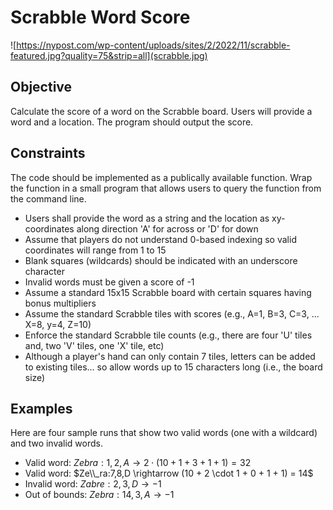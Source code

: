 # Scrabble Word Score #
![https://nypost.com/wp-content/uploads/sites/2/2022/11/scrabble-featured.jpg?quality=75&strip=all](scrabble.jpg)

## Objective ##
Calculate the score of a word on the Scrabble board. Users will provide a word and a location. The program should output the score.

## Constraints ##
The code should be implemented as a publically available function. Wrap the function in a small program that allows users to query the function from the command line.
* Users shall provide the word as a string and the location as xy-coordinates along direction 'A' for across or 'D' for down
* Assume that players do not understand 0-based indexing so valid coordinates will range from 1 to 15
* Blank squares (wildcards) should be indicated with an underscore character
* Invalid words must be given a score of -1
* Assume a standard 15x15 Scrabble board with certain squares having bonus multipliers
* Assume the standard Scrabble tiles with scores (e.g., A=1, B=3, C=3, ... X=8, y=4, Z=10)
* Enforce the standard Scrabble tile counts (e.g., there are four 'U' tiles and, two 'V' tiles, one 'X' tile, etc)
* Although a player's hand can only contain 7 tiles, letters can be added to existing tiles... so allow words up to 15 characters long (i.e., the board size)

## Examples ##
Here are four sample runs that show two valid words (one with a wildcard) and two invalid words.
* Valid word: $Zebra:1,2,A \rightarrow 2 \cdot (10 + 1 + 3 + 1 + 1) = 32$
* Valid word: $Ze\\_ra:7,8,D \rightarrow (10 + 2 \cdot 1 + 0 + 1 + 1) = 14$
* Invalid word: $Zabre:2,3,D \rightarrow -1$
* Out of bounds: $Zebra:14,3,A \rightarrow -1$
